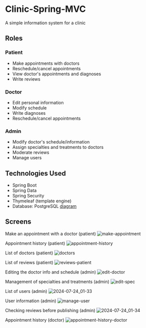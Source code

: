 ﻿# Clinic-Spring-MVC

A simple information system for a clinic

## Roles
### Patient
- Make appointments with doctors
- Reschedule/cancel appointments
- View doctor's appointments and diagnoses
- Write reviews
### Doctor
- Edit personal information
- Modify schedule
- Write diagnoses
- Reschedule/cancel appointments
### Admin 
- Modify doctor's schedule/information
- Assign specialties and treatments to doctors
- Moderate reviews
- Manage users

## Technologies Used
- Spring Boot
- Spring Data
- Spring Security
- Thymeleaf (template engine)
- Database: PostgreSQL [diagram](https://dbdiagram.io/d/Clinic-654cece97d8bbd6465db1bd6)

## Screens
Make an appointment with a doctor (patient)
![make-appointment](https://github.com/user-attachments/assets/6c2c8a26-8a17-4351-8002-0dd994cb8848)

Appointment history (patient)
![appointment-history](https://github.com/user-attachments/assets/e12a5855-5aa2-4751-8f3a-07fcce0f4d3d)

List of doctors (patient)
![doctors](https://github.com/user-attachments/assets/140fe2b9-11f9-4c56-938a-aa11a94a2342)

List of reviews (patient)
![reviews-patient](https://github.com/user-attachments/assets/deb9256e-3e2b-4397-a4c1-914ea2b55a4a)

Editing the doctor info and schedule (admin)
![edit-doctor](https://github.com/user-attachments/assets/4c006160-7a29-4066-972c-f27b20b57cbc)

Management of specialties and treatments (admin)
![edit-spec](https://github.com/user-attachments/assets/3d729f2e-c499-4aa6-8004-4c32446364e8)

List of users (admin)
![2024-07-24_01-33](https://github.com/user-attachments/assets/d9aa5bab-51da-4b6a-b495-db5320400cf8)

User information (admin)
![manage-user](https://github.com/user-attachments/assets/7a554907-1fc0-433a-8260-a47732f2e981)

Сhecking reviews before publishing (admin)
![2024-07-24_01-34](https://github.com/user-attachments/assets/f1545ab4-4f57-4aae-9b83-dab81ce39842)

Appointment history (doctor)
![appointment-history-doctor](https://github.com/user-attachments/assets/230a7995-a54a-4524-b415-4cce79b79965)


